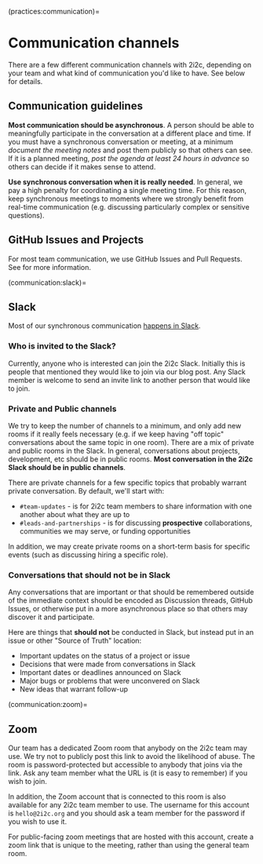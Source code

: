 (practices:communication)=
# Communication channels

There are a few different communication channels with 2i2c, depending on your team and what kind of communication you'd like to have.
See below for details.

## Communication guidelines

**Most communication should be asynchronous**. A person should be able to meaningfully participate in the conversation at a different place and time. If you must have a synchronous conversation or meeting, at a minimum _document the meeting notes_ and post them publicly so that others can see. If it is a planned meeting, _post the agenda at least 24 hours in advance_ so others can decide if it makes sense to attend.

**Use synchronous conversation when it is really needed**. In general, we pay a high penalty for coordinating a single meeting time. For this reason, keep synchronous meetings to moments where we strongly benefit from real-time communication (e.g. discussing particularly complex or sensitive questions). 

## GitHub Issues and Projects

For most team communication, we use GitHub Issues and Pull Requests.
See [](coordination:workflow) for more information.

(communication:slack)=
## Slack

Most of our synchronous communication [happens in Slack](communication:slack).

### Who is invited to the Slack?

Currently, anyone who is interested can join the 2i2c Slack. Initially this is people that mentioned they would like to join via our blog post. Any Slack member is welcome to send an invite link to another person that would like to join.

### Private and Public channels

We try to keep the number of channels to a minimum, and only add new rooms if it really feels necessary (e.g. if we keep having "off topic" conversations about the same topic in one room).
There are a mix of private and public rooms in the Slack. In general, conversations about projects, development, etc should be in public rooms. **Most conversation in the 2i2c Slack should be in public channels**.

There are private channels for a few specific topics that probably warrant private conversation. By default, we'll start with:

- `#team-updates` - is for 2i2c team members to share information with one another about what they are up to
- `#leads-and-partnerships` - is for discussing **prospective** collaborations, communities we may serve, or funding opportunities

In addition, we may create private rooms on a short-term basis for specific events (such as discussing hiring a specific role).

### Conversations that should not be in Slack

Any conversations that are important or that should be remembered outside of the immediate context should be encoded as Discussion threads, GitHub Issues, or otherwise put in a more asynchronous place so that others may discover it and participate.

Here are things that **should not** be conducted in Slack, but instead put in an issue or other "Source of Truth" location:

- Important updates on the status of a project or issue
- Decisions that were made from conversations in Slack
- Important dates or deadlines announced on Slack
- Major bugs or problems that were unconvered on Slack
- New ideas that warrant follow-up

(communication:zoom)=
## Zoom

Our team has a dedicated Zoom room that anybody on the 2i2c team may use.
We try not to publicly post this link to avoid the likelihood of abuse.
The room is password-protected but accessible to anybody that joins via the link.
Ask any team member what the URL is (it is easy to remember) if you wish to join.

In addition, the Zoom account that is connected to this room is also available for any 2i2c team member to use.
The username for this account is `hello@2i2c.org` and you should ask a team member for the password if you wish to use it.

For public-facing zoom meetings that are hosted with this account, create a zoom link that is unique to the meeting, rather than using the general team room.
